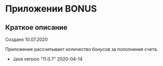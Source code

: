 # Приложении BONUS

## Краткое описание

Создано 10.07.2020

Приложение рассчитывает количество бонусов за пополнения счета.


* Java version "11.0.7" 2020-04-14

